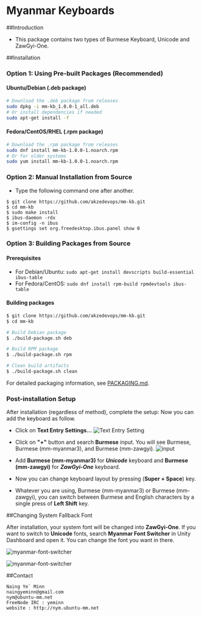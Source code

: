 Myanmar Keyboards
=================

##Introduction

- This package contains two types of Burmese Keyboard, Unicode and ZawGyi-One.

##Installation

### Option 1: Using Pre-built Packages (Recommended)

#### Ubuntu/Debian (.deb package)
```bash
# Download the .deb package from releases
sudo dpkg -i mm-kb_1.0.0-1_all.deb
# Or install dependencies if needed
sudo apt-get install -f
```

#### Fedora/CentOS/RHEL (.rpm package)
```bash
# Download the .rpm package from releases
sudo dnf install mm-kb-1.0.0-1.noarch.rpm
# Or for older systems
sudo yum install mm-kb-1.0.0-1.noarch.rpm
```

### Option 2: Manual Installation from Source

- Type the following command one after another.
```
$ git clone https://github.com/akzedevops/mm-kb.git
$ cd mm-kb
$ sudo make install
$ ibus-daemon -rdx
$ im-config -n ibus
$ gsettings set org.freedesktop.ibus.panel show 0
```

### Option 3: Building Packages from Source

#### Prerequisites
- For Debian/Ubuntu: `sudo apt-get install devscripts build-essential ibus-table`
- For Fedora/CentOS: `sudo dnf install rpm-build rpmdevtools ibus-table`

#### Building packages
```bash
$ git clone https://github.com/akzedevops/mm-kb.git
$ cd mm-kb

# Build Debian package
$ ./build-package.sh deb

# Build RPM package  
$ ./build-package.sh rpm

# Clean build artifacts
$ ./build-package.sh clean
```

For detailed packaging information, see [PACKAGING.md](PACKAGING.md).

### Post-installation Setup

After installation (regardless of method), complete the setup:
Now you can add the keyboard as follow.

- Click on **Text Entry Settings...**
![Text Entry Setting](https://dl.dropboxusercontent.com/u/26716001/Ubuntu/ScreenShots/mm-kb/Ubuntu%2064-bit-2014-10-01-22-11-27.png)

- Click on **"+"** button and search **Burmese** input. You will see Burmese, Burmese (mm-myanmar3), and Burmese (mm-zawgyi).
![input](https://dl.dropboxusercontent.com/u/26716001/Ubuntu/ScreenShots/mm-kb/Ubuntu%2064-bit-2014-10-01-22-12-22.png)

- Add **Burmese (mm-myanmar3)** for ***Unicode*** keyboard and **Burmese (mm-zawgyi)** for ***ZawGyi-One*** keyboard.

- Now you can change keyboard layout by pressing (**Super + Space**) key.

- Whatever you are using, Burmese (mm-myanmar3) or Burmese (mm-zawgyi), you can switch between Burmese and English characters by a single press of **Left Shift** key.

##Changing System Fallback Font

After installation, your system font will be changed into **ZawGyi-One**. If you want to switch to **Unicode** fonts, search **Myanmar Font Switcher** in Unity Dashboard and open it. You can change the font you want in there.

![myanmar-font-switcher](https://dl.dropboxusercontent.com/u/26716001/Ubuntu/ScreenShots/mm-kb/myanmar-font-switcher.png)

![myanmar-font-switcher](https://dl.dropboxusercontent.com/u/26716001/Ubuntu/ScreenShots/mm-kb/Screenshot%20from%202014-10-02%2015%3A07%3A32.png)

##Contact

```
Naing Ye` Minn
naingyeminn@gmail.com
nym@ubuntu-mm.net
FreeNode IRC : yeminn
website : http://nym.ubuntu-mm.net
```
